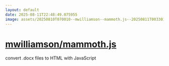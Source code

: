 ```yaml
---
layout: default
date: 2025-08-11T22:48:49.075955
image: assets/20250810T070010--mwilliamson--mammoth.js--20250811T003301--cropped.png
---
```


# [mwilliamson/mammoth.js](https://github.com/mwilliamson/mammoth.js)

convert .docx files to HTML with JavaScript
